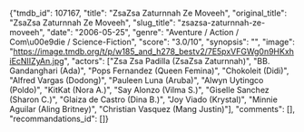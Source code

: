 {"tmdb_id": 107167, "title": "ZsaZsa Zaturnnah Ze Moveeh", "original_title": "ZsaZsa Zaturnnah Ze Moveeh", "slug_title": "zsazsa-zaturnnah-ze-moveeh", "date": "2006-05-25", "genre": "Aventure / Action / Com\u00e9die / Science-Fiction", "score": "3.0/10", "synopsis": "", "image": "https://image.tmdb.org/t/p/w185_and_h278_bestv2/7E5pxVFGWg0n9HKxhiEcNIIZyAn.jpg", "actors": ["Zsa Zsa Padilla (ZsaZsa Zaturnnah)", "BB. Gandanghari (Ada)", "Pops Fernandez (Queen Femina)", "Chokoleit (Didi)", "Alfred Vargas (Dodong)", "Pauleen Luna (Aruba)", "Alwyn Uytingco (Poldo)", "KitKat (Nora A.)", "Say Alonzo (Vilma S.)", "Giselle Sanchez (Sharon C.)", "Glaiza de Castro (Dina B.)", "Joy Viado (Krystal)", "Minnie Aguilar (Aling Britney)", "Christian Vasquez (Mang Justin)"], "comments": [], "recommandations_id": []}